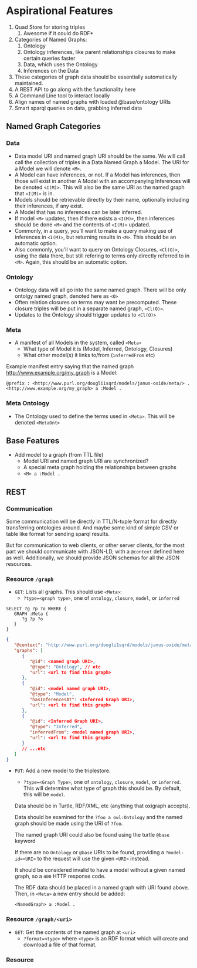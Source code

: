 # Aspirational Features

1. Quad Store for storing triples
   1. Awesome if it could do RDF*
2. Categories of Named Graphs:
   1. Ontology
   2. Ontology inferences, like parent relationships closures to make certain queries faster
   3. Data, which uses the Ontology
   4. Inferences on the Data
3. These categories of graph data should be essentially automatically maintained.
4. A REST API to go along with the functionality here
5. A Command Line tool to interact locally
6. Align names of named graphs with loaded @base/ontology URIs
7. Smart sparql queries on data, grabbing inferred data

## Named Graph Categories

### Data

* Data model URI and named graph URI should be the same. We will call call the collection of triples in a Data Named Graph a Model.
  The URI for a Model we will denote `<M>`.
* A Model can have inferences, or not. If a Model has inferences, then those will exist in another
  A Model with an accompanying Inferences will be denoted `<I(M)>`. This will also be the same URI as the named graph that `<I(M)>` is in.
* Models should be retrievable directly by their name, optionally including their inferences, if any exist.
* A Model that has no inferences can be later inferred.
* If model `<M>` updates, then if there exists a `<I(M)>`, then inferences should be done `<M>` and the contents of `<I(M)>` updated.
* Commonly, in a query, you'll want to make a query making use of inferences in `<I(M)>`, but returning results in `<M>`. This should be an automatic option.
* Also commonly, you'll want to query on Ontology Closures, `<Cl(O)>`, using the data there, but still refering to terms only directly referred to in `<M>`. Again, this should be an automatic option.

### Ontology

* Ontology data will all go into the same named graph. There will be only ontolgy named graph, denoted here as `<O>`
* Often relation closures on terms may want be precomputed. These closure triples will be put in a separate named graph, `<Cl(O)>`.
* Updates to the Ontology should trigger updates to `<Cl(O)>`

### Meta
* A manifest of all Models in the system, called `<Meta>`
  * What type of Model it is (Model, Inferred, Ontology, Closures)
  * What other model(s) it links to/from (`inferredFrom` etc)

Example manifest entry saying that the named graph <http://www.example.org/my_graph> is a Model:
```ttl
@prefix : <http://www.purl.org/dougli1sqrd/models/janus-oxide/meta/> .
<http://www.example.org/my_graph> a :Model .

```

### Meta Ontology
* The Ontology used to define the terms used in `<Meta>`. This will be denoted `<MetaOnt>`


## Base Features

* Add model to a graph (from TTL file)
  * Model URI and named graph URI are synchronized?
  * A special meta graph holding the relationships between graphs
  * `<M> a :Model .`

## REST

### Communication

Some communication will be directly in TTL/N-tuple format for directly transferring ontologies around. And maybe some kind of simple CSV or table like format for sending sparql results.

But for communication to web clients, or other server clients, for the most part we should communicate with JSON-LD, with a `@context` defined here as well. Additionally, we should provide JSON schemas for all the JSON resources.

### Resource `/graph`
* `GET`: Lists all graphs. This should use `<Meta>`:
  * `?type=<graph type>`, one of `ontology`, `closure`, `model`, or `inferred`

```sparql
SELECT ?g ?p ?o WHERE {
   GRAPH :Meta {
      ?g ?p ?o
   }
}
```

```json
{
   "@context": "http://www.purl.org/dougli1sqrd/models/janus-oxide/meta/context.json",
   "graphs": [
      {
         "@id": <named graph URI>,
         "@type": "Ontology", // etc
         "url": <url to find this graph>
      },
      {
         "@id": <model named graph URI>,
         "@type": "Model",
         "hasInferencesAt": <Inferred Graph URI>,
         "url": <url to find this graph>
      },
      {
         "@id": <Inferred Graph URI>,
         "@type": "Inferred",
         "inferredFrom": <model named graph URI>,
         "url": <url to find this graph>
      }
      // ...etc
   ]
}
```

* `PUT`: Add a new model to the triplestore.
  * `?type=<Graph Type>`, one of `ontology`, `closure`, `model`, or `inferred`. This will determine what type of graph this should be. By default, this will be `model`.

   Data should be in Turtle, RDF/XML, etc (anything that oxigraph accepts).

   Data should be examined for the `?foo a owl:Ontology` and the named graph should be made using the URI of `?foo`.

   The named graph URI could also be found using the turtle `@base` keyword

   If there are no `Ontology` or `@base` URIs to be found, providing a `?model-id=<URI>` to the request will use the given `<URI>` instead.

   It should be considered invalid to have a model without a given named graph, so a `400` HTTP response code.

   The RDF data should be placed in a named graph with URI found above. Then, in `<Meta>` a new entry should be added:

   ```turtle
   <NamedGraph> a :Model .
   ```

### Resource `/graph/<uri>`

* `GET`: Get the contents of the named graph at `<uri>`
   * `?format=<type>` where `<type>` is an RDF format which will create and download a file of that format.

### Resource